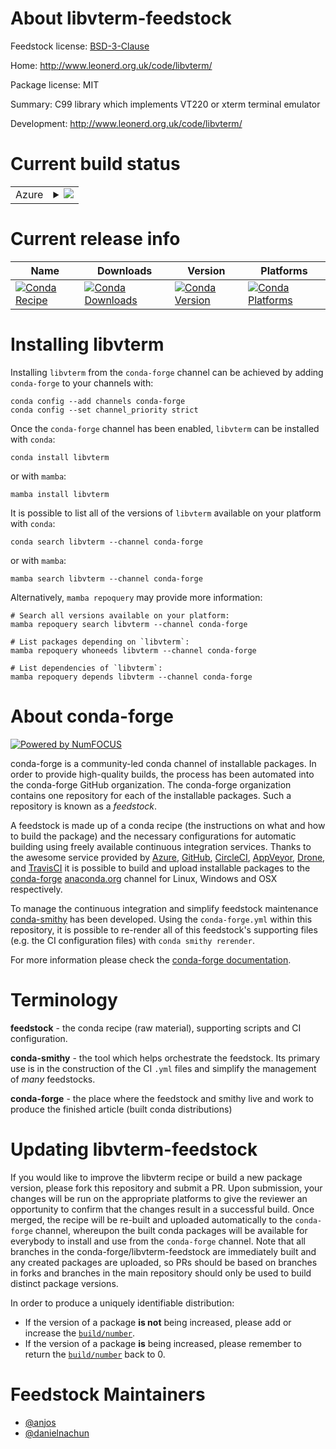 About libvterm-feedstock
========================

Feedstock license: [BSD-3-Clause](https://github.com/conda-forge/libvterm-feedstock/blob/main/LICENSE.txt)

Home: http://www.leonerd.org.uk/code/libvterm/

Package license: MIT

Summary: C99 library which implements VT220 or xterm terminal emulator

Development: http://www.leonerd.org.uk/code/libvterm/

Current build status
====================


<table>
    
  <tr>
    <td>Azure</td>
    <td>
      <details>
        <summary>
          <a href="https://dev.azure.com/conda-forge/feedstock-builds/_build/latest?definitionId=19285&branchName=main">
            <img src="https://dev.azure.com/conda-forge/feedstock-builds/_apis/build/status/libvterm-feedstock?branchName=main">
          </a>
        </summary>
        <table>
          <thead><tr><th>Variant</th><th>Status</th></tr></thead>
          <tbody><tr>
              <td>linux_64</td>
              <td>
                <a href="https://dev.azure.com/conda-forge/feedstock-builds/_build/latest?definitionId=19285&branchName=main">
                  <img src="https://dev.azure.com/conda-forge/feedstock-builds/_apis/build/status/libvterm-feedstock?branchName=main&jobName=linux&configuration=linux%20linux_64_" alt="variant">
                </a>
              </td>
            </tr><tr>
              <td>linux_aarch64</td>
              <td>
                <a href="https://dev.azure.com/conda-forge/feedstock-builds/_build/latest?definitionId=19285&branchName=main">
                  <img src="https://dev.azure.com/conda-forge/feedstock-builds/_apis/build/status/libvterm-feedstock?branchName=main&jobName=linux&configuration=linux%20linux_aarch64_" alt="variant">
                </a>
              </td>
            </tr><tr>
              <td>linux_ppc64le</td>
              <td>
                <a href="https://dev.azure.com/conda-forge/feedstock-builds/_build/latest?definitionId=19285&branchName=main">
                  <img src="https://dev.azure.com/conda-forge/feedstock-builds/_apis/build/status/libvterm-feedstock?branchName=main&jobName=linux&configuration=linux%20linux_ppc64le_" alt="variant">
                </a>
              </td>
            </tr><tr>
              <td>osx_64</td>
              <td>
                <a href="https://dev.azure.com/conda-forge/feedstock-builds/_build/latest?definitionId=19285&branchName=main">
                  <img src="https://dev.azure.com/conda-forge/feedstock-builds/_apis/build/status/libvterm-feedstock?branchName=main&jobName=osx&configuration=osx%20osx_64_" alt="variant">
                </a>
              </td>
            </tr><tr>
              <td>osx_arm64</td>
              <td>
                <a href="https://dev.azure.com/conda-forge/feedstock-builds/_build/latest?definitionId=19285&branchName=main">
                  <img src="https://dev.azure.com/conda-forge/feedstock-builds/_apis/build/status/libvterm-feedstock?branchName=main&jobName=osx&configuration=osx%20osx_arm64_" alt="variant">
                </a>
              </td>
            </tr><tr>
              <td>win_64</td>
              <td>
                <a href="https://dev.azure.com/conda-forge/feedstock-builds/_build/latest?definitionId=19285&branchName=main">
                  <img src="https://dev.azure.com/conda-forge/feedstock-builds/_apis/build/status/libvterm-feedstock?branchName=main&jobName=win&configuration=win%20win_64_" alt="variant">
                </a>
              </td>
            </tr>
          </tbody>
        </table>
      </details>
    </td>
  </tr>
</table>

Current release info
====================

| Name | Downloads | Version | Platforms |
| --- | --- | --- | --- |
| [![Conda Recipe](https://img.shields.io/badge/recipe-libvterm-green.svg)](https://anaconda.org/conda-forge/libvterm) | [![Conda Downloads](https://img.shields.io/conda/dn/conda-forge/libvterm.svg)](https://anaconda.org/conda-forge/libvterm) | [![Conda Version](https://img.shields.io/conda/vn/conda-forge/libvterm.svg)](https://anaconda.org/conda-forge/libvterm) | [![Conda Platforms](https://img.shields.io/conda/pn/conda-forge/libvterm.svg)](https://anaconda.org/conda-forge/libvterm) |

Installing libvterm
===================

Installing `libvterm` from the `conda-forge` channel can be achieved by adding `conda-forge` to your channels with:

```
conda config --add channels conda-forge
conda config --set channel_priority strict
```

Once the `conda-forge` channel has been enabled, `libvterm` can be installed with `conda`:

```
conda install libvterm
```

or with `mamba`:

```
mamba install libvterm
```

It is possible to list all of the versions of `libvterm` available on your platform with `conda`:

```
conda search libvterm --channel conda-forge
```

or with `mamba`:

```
mamba search libvterm --channel conda-forge
```

Alternatively, `mamba repoquery` may provide more information:

```
# Search all versions available on your platform:
mamba repoquery search libvterm --channel conda-forge

# List packages depending on `libvterm`:
mamba repoquery whoneeds libvterm --channel conda-forge

# List dependencies of `libvterm`:
mamba repoquery depends libvterm --channel conda-forge
```


About conda-forge
=================

[![Powered by
NumFOCUS](https://img.shields.io/badge/powered%20by-NumFOCUS-orange.svg?style=flat&colorA=E1523D&colorB=007D8A)](https://numfocus.org)

conda-forge is a community-led conda channel of installable packages.
In order to provide high-quality builds, the process has been automated into the
conda-forge GitHub organization. The conda-forge organization contains one repository
for each of the installable packages. Such a repository is known as a *feedstock*.

A feedstock is made up of a conda recipe (the instructions on what and how to build
the package) and the necessary configurations for automatic building using freely
available continuous integration services. Thanks to the awesome service provided by
[Azure](https://azure.microsoft.com/en-us/services/devops/), [GitHub](https://github.com/),
[CircleCI](https://circleci.com/), [AppVeyor](https://www.appveyor.com/),
[Drone](https://cloud.drone.io/welcome), and [TravisCI](https://travis-ci.com/)
it is possible to build and upload installable packages to the
[conda-forge](https://anaconda.org/conda-forge) [anaconda.org](https://anaconda.org/)
channel for Linux, Windows and OSX respectively.

To manage the continuous integration and simplify feedstock maintenance
[conda-smithy](https://github.com/conda-forge/conda-smithy) has been developed.
Using the ``conda-forge.yml`` within this repository, it is possible to re-render all of
this feedstock's supporting files (e.g. the CI configuration files) with ``conda smithy rerender``.

For more information please check the [conda-forge documentation](https://conda-forge.org/docs/).

Terminology
===========

**feedstock** - the conda recipe (raw material), supporting scripts and CI configuration.

**conda-smithy** - the tool which helps orchestrate the feedstock.
                   Its primary use is in the construction of the CI ``.yml`` files
                   and simplify the management of *many* feedstocks.

**conda-forge** - the place where the feedstock and smithy live and work to
                  produce the finished article (built conda distributions)


Updating libvterm-feedstock
===========================

If you would like to improve the libvterm recipe or build a new
package version, please fork this repository and submit a PR. Upon submission,
your changes will be run on the appropriate platforms to give the reviewer an
opportunity to confirm that the changes result in a successful build. Once
merged, the recipe will be re-built and uploaded automatically to the
`conda-forge` channel, whereupon the built conda packages will be available for
everybody to install and use from the `conda-forge` channel.
Note that all branches in the conda-forge/libvterm-feedstock are
immediately built and any created packages are uploaded, so PRs should be based
on branches in forks and branches in the main repository should only be used to
build distinct package versions.

In order to produce a uniquely identifiable distribution:
 * If the version of a package **is not** being increased, please add or increase
   the [``build/number``](https://docs.conda.io/projects/conda-build/en/latest/resources/define-metadata.html#build-number-and-string).
 * If the version of a package **is** being increased, please remember to return
   the [``build/number``](https://docs.conda.io/projects/conda-build/en/latest/resources/define-metadata.html#build-number-and-string)
   back to 0.

Feedstock Maintainers
=====================

* [@anjos](https://github.com/anjos/)
* [@danielnachun](https://github.com/danielnachun/)

